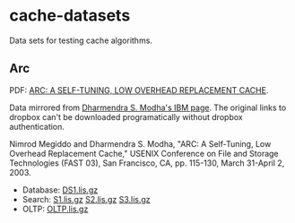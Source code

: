# cache-datasets
Data sets for testing cache algorithms.

## Arc

PDF: [ARC: A SELF-TUNING, LOW OVERHEAD REPLACEMENT CACHE](https://www.usenix.org/legacy/events/fast03/tech/full_papers/megiddo/megiddo.pdf).

Data mirrored from [Dharmendra S. Modha's IBM page](https://researcher.watson.ibm.com/researcher/view_person_subpage.php?id=4700). The original links to dropbox can't be downloaded programatically without dropbox authentication.

Nimrod Megiddo and Dharmendra S. Modha, "ARC: A Self-Tuning, Low Overhead Replacement Cache," USENIX Conference on File and Storage Technologies (FAST 03), San Francisco, CA, pp. 115-130, March 31-April 2, 2003.

- Database: [DS1.lis.gz](https://github.com/bitfaster/cache-datasets/releases/download/v1.0/DS1.lis.gz)
- Search: [S1.lis.gz](https://github.com/bitfaster/cache-datasets/releases/download/v1.0/S1.lis.gz) [S2.lis.gz](https://github.com/bitfaster/cache-datasets/releases/download/v1.0/S2.lis.gz) [S3.lis.gz](https://github.com/bitfaster/cache-datasets/releases/download/v1.0/S3.lis.gz)
- OLTP: [OLTP.lis.gz](https://github.com/bitfaster/cache-datasets/releases/download/v1.0/OLTP.lis.gz)


